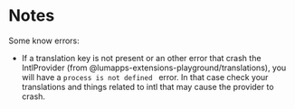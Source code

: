 # Notes

Some know errors:

* If a translation key is not present or an other error that crash the IntlProvider (from @lumapps-extensions-playground/translations), you will have a `process is not defined ` error. In that case check your translations and things related to intl that may cause the provider to crash.
